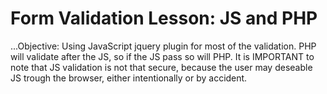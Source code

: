 # Form Validation Lesson: JS and PHP
...Objective: Using JavaScript jquery plugin for most of the validation. PHP will validate after the JS, so if the JS pass so will PHP. It is IMPORTANT to note that JS validation is not that secure, because the user may deseable JS trough the browser, either intentionally or by accident.